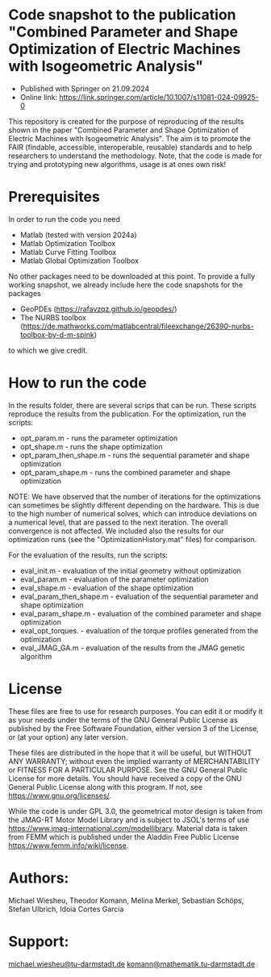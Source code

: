# Code snapshot to the publication "Combined Parameter and Shape Optimization of Electric Machines with Isogeometric Analysis"
- Published with Springer on 21.09.2024 
- Online link: https://link.springer.com/article/10.1007/s11081-024-09925-0

This repository is created for the purpose of reproducing of the results shown in the paper "Combined Parameter and Shape Optimization of Electric Machines with Isogeometric Analysis".
The aim is to promote the FAIR (findable, accessible, interoperable, reusable) standards and to help researchers to understand the methodology. Note, that the code is made for trying and prototyping new algorithms, usage is at ones own risk! 

# Prerequisites

In order to run the code you need
- Matlab (tested with version 2024a)
- Matlab Optimization Toolbox
- Matlab Curve Fitting Toolbox
- Matlab Global Optimization Toolbox

No other packages need to be downloaded at this point. To provide a fully working snapshot, we already include here the code snapshots for the packages

- GeoPDEs (https://rafavzqz.github.io/geopdes/)
- The NURBS toolbox (https://de.mathworks.com/matlabcentral/fileexchange/26390-nurbs-toolbox-by-d-m-spink)

to which we give credit.


# How to run the code

In the results folder, there are several scrips that can be run. These scripts reproduce the results from the publication. For the optimization, run the scripts:

- opt_param.m - runs the parameter optimization
- opt_shape.m - runs the shape optimization
- opt_param_then_shape.m - runs the sequential parameter and shape optimization
- opt_param_shape.m - runs the combined parameter and shape optimization

NOTE: We have observed that the number of iterations for the optimizations can sometimes be slightly different depending on the hardware. 
This is due to the high number of numerical solves, which can introduce deviations on a numerical level, that are passed to the next iteration. The overall convergence is not affected. 
We included also the results for our optimization runs (see the "OptimizationHistory.mat" files) for comparison.

For the evaluation of the results, run the scripts:

- eval_init.m - evaluation of the initial geometry without optimization
- eval_param.m - evaluation of the parameter optimization
- eval_shape.m - evaluation of the shape optimization
- eval_param_then_shape.m - evaluation of the sequential parameter and shape optimization
- eval_param_shape.m - evaluation of the combined parameter and shape optimization
- eval_opt_torques. - evaluation of the torque profiles generated from the optimization
- eval_JMAG_GA.m - evaluation of the results from the JMAG genetic algorithm

# License

These files are free to use for research purposes. You can edit it or modify it as your needs under the terms of the GNU General Public License as published by the Free Software Foundation, either version 3 of the License, or (at your option) any later version.

These files are distributed in the hope that it will be useful, but WITHOUT ANY WARRANTY; without even the implied warranty of MERCHANTABILITY or FITNESS FOR A PARTICULAR PURPOSE. See the GNU General Public License for more details.
You should have received a copy of the GNU General Public License along with this program. If not, see <https://www.gnu.org/licenses/>.

While the code is under GPL 3.0, the geometrical motor design is taken from the JMAG-RT Motor Model Library and is subject to JSOL's terms of use https://www.jmag-international.com/modellibrary. Material data is taken from FEMM which is published under the Aladdin Free Public License https://www.femm.info/wiki/license.

# Authors: 
Michael Wiesheu, Theodor Komann, Melina Merkel, Sebastian Schöps, Stefan Ulbrich, Idoia Cortes Garcia

# Support:
michael.wiesheu@tu-darmstadt.de
komann@mathematik.tu-darmstadt.de
